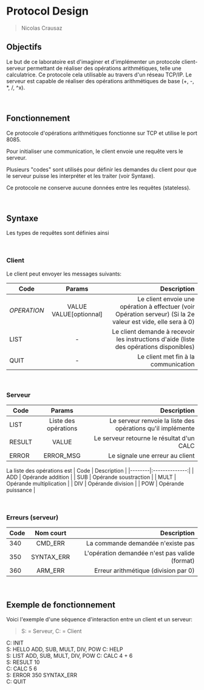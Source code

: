 # Protocol Design

> Nicolas Crausaz

## Objectifs

Le but de ce laboratoire est d'imaginer et d'implémenter un protocole client-serveur permettant de réaliser des opérations arithmétiques, telle une calculatrice.
Ce protocole cela utilisable au travers d'un réseau TCP/IP. Le serveur est capable de réaliser des opérations arithmétiques de base (+, -, *, /, ^x).

&nbsp;

## Fonctionnement

Ce protocole d'opérations arithmétiques fonctionne sur TCP et utilise le port 8085. 

Pour initialiser une communication, le client envoie une requête vers le serveur.

Plusieurs "codes" sont utilisés pour définir les demandes du client pour que le serveur puisse les interpréter et les traiter (voir Syntaxe).

Ce protocole ne conserve aucune données entre les requêtes (stateless).

&nbsp;

## Syntaxe
Les types de requêtes sont définies ainsi

&nbsp;

### Client

Le client peut envoyer les messages suivants:

| Code   |      Params      |  Description  |
|--------|:----------------:|--------------:|
| _OPERATION_ | VALUE VALUE[optionnal] | Le client envoie une opération à effectuer (voir Opération serveur) (Si la 2e valeur est vide, elle sera à 0) |
| LIST | - | Le client demande à recevoir les instructions d'aide (liste des opérations disponibles) |
| QUIT | - | Le client met fin à la communication |

&nbsp;

### Serveur

| Code   |      Params      |  Description  |
|--------|:----------------:|--------------:|
| LIST  | Liste des opérations | Le serveur renvoie la liste des opérations qu'il implémente |
| RESULT | VALUE | Le serveur retourne le résultat d'un CALC |
| ERROR | ERROR_MSG | Le signale une erreur au client |

La liste des opérations est 
| Code   |  Description  |
|--------|:--------------:|
| ADD | Opérande addition |
| SUB | Opérande soustraction |
| MULT | Opérande multiplication |
| DIV | Opérande division |
| POW | Opérande puissance |


&nbsp;

### Erreurs (serveur)

| Code   |    Nom court     |  Description  |
|--------|:----------------:|--------------:|
| 340 | CMD_ERR | La commande demandée n'existe pas |
| 350 | SYNTAX_ERR | L'opération demandée n'est pas valide (format) |
| 360 | ARM_ERR | Erreur arithmétique (division par 0) |

&nbsp;

## Exemple de fonctionnement

Voici l'exemple d'une séquence d'interaction entre un client et un serveur:

> S: = Serveur, C: = Client


C: INIT  
S: HELLO ADD, SUB, MULT, DIV, POW
C: HELP  
S: LIST ADD, SUB, MULT, DIV, POW
C: CALC 4 + 6  
S: RESULT 10  
C: CALC 5 6  
S: ERROR 350 SYNTAX_ERR  
C: QUIT  

